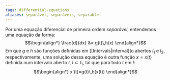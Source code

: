 ```yaml
---
tags: differential-equations
aliases: separável, separáveis, separable
---
```

Por uma equação diferencial de primeira ordem *separável*, entendemos uma equação da forma:
$$\begin{align*}
\frac{d}{dx} &= g(t)\,h(x)
\end{align*}$$
Em que $g$ e $h$ são funções definidas em [[Intervals|interval]]o abertos $I_{1}$ e $I_{2}$, respectivamente, uma solução dessa equação é outra função $x = x(t)$ definida num intervalo aberto $I$, $I \subset I_{1}$, tal que para todo $t$ em $I$:
$$\begin{align*}
x'(t)=g(t)\,h(x(t))
\end{align*}$$
